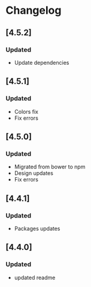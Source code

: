# Changelog
## [4.5.2]

### Updated

- Update dependencies

## [4.5.1]

### Updated

- Colors fix
- Fix errors

## [4.5.0]

### Updated

- Migrated from bower to npm
- Design updates
- Fix errors

## [4.4.1]

### Updated

- Packages updates

## [4.4.0]

### Updated

- updated readme
